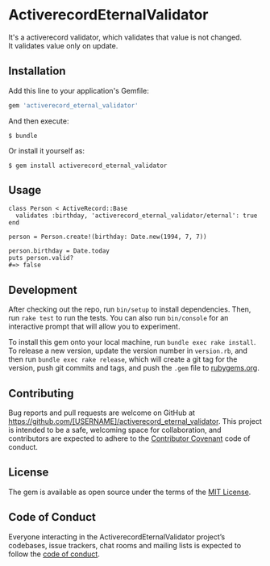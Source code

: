 # ActiverecordEternalValidator

It's a activerecord validator, which validates that value is not changed.  
It validates value only on update.

## Installation

Add this line to your application's Gemfile:

```ruby
gem 'activerecord_eternal_validator'
```

And then execute:

    $ bundle

Or install it yourself as:

    $ gem install activerecord_eternal_validator

## Usage

```
class Person < ActiveRecord::Base
  validates :birthday, 'activerecord_eternal_validator/eternal': true
end

person = Person.create!(birthday: Date.new(1994, 7, 7))

person.birthday = Date.today
puts person.valid?
#=> false
```

## Development

After checking out the repo, run `bin/setup` to install dependencies. Then, run `rake test` to run the tests. You can also run `bin/console` for an interactive prompt that will allow you to experiment.

To install this gem onto your local machine, run `bundle exec rake install`. To release a new version, update the version number in `version.rb`, and then run `bundle exec rake release`, which will create a git tag for the version, push git commits and tags, and push the `.gem` file to [rubygems.org](https://rubygems.org).

## Contributing

Bug reports and pull requests are welcome on GitHub at https://github.com/[USERNAME]/activerecord_eternal_validator. This project is intended to be a safe, welcoming space for collaboration, and contributors are expected to adhere to the [Contributor Covenant](http://contributor-covenant.org) code of conduct.

## License

The gem is available as open source under the terms of the [MIT License](https://opensource.org/licenses/MIT).

## Code of Conduct

Everyone interacting in the ActiverecordEternalValidator project’s codebases, issue trackers, chat rooms and mailing lists is expected to follow the [code of conduct](https://github.com/[USERNAME]/activerecord_eternal_validator/blob/master/CODE_OF_CONDUCT.md).
